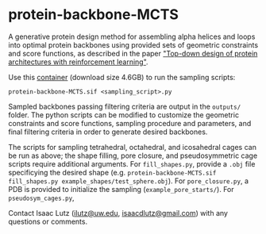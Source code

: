 # protein-backbone-MCTS
A generative protein design method for assembling alpha helices and loops into optimal protein backbones using provided sets of geometric constraints and score functions, as described in the paper ["Top-down design of protein architectures with reinforcement learning"](TODO:insert_link).

Use this [container](https://files.ipd.uw.edu/pub/protein-backbone-MCTS/protein-backbone-MCTS.sif) (download size 4.6GB) to run the sampling scripts:
```
protein-backbone-MCTS.sif <sampling_script>.py
```
Sampled backbones passing filtering criteria are output in the `outputs/` folder. The python scripts can be modified to customize the geometric constraints and score functions, sampling procedure and parameters, and final filtering criteria in order to generate desired backbones.

The scripts for sampling tetrahedral, octahedral, and icosahedral cages can be run as above; the shape filling, pore closure, and pseudosymmetric cage scripts require additional arguments. For `fill_shapes.py`, provide a `.obj` file specificying the desired shape (e.g. `protein-backbone-MCTS.sif fill_shapes.py example_shapes/test_sphere.obj`). For `pore_closure.py`, a PDB is provided to initialize the sampling (`example_pore_starts/`). For `pseudosym_cages.py`, 

Contact Isaac Lutz (ilutz@uw.edu, isaacdlutz@gmail.com) with any questions or comments.
